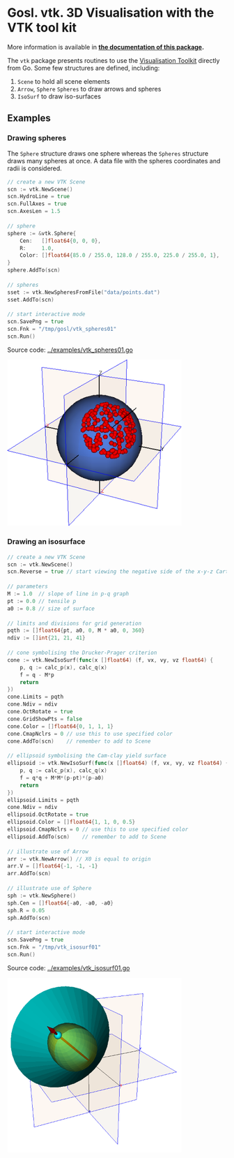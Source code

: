# Gosl. vtk. 3D Visualisation with the VTK tool kit

More information is available in **[the documentation of this package](http://rawgit.com/cpmech/gosl/master/doc/xxvtk.html).**

The `vtk` package presents routines to use the [Visualisation Toolkit](http://www.vtk.org) directly
from Go. Some few structures are defined, including:
1. `Scene` to hold all scene elements
2. `Arrow`, `Sphere` `Spheres` to draw arrows and spheres
3. `IsoSurf` to draw iso-surfaces

## Examples

### Drawing spheres

The `Sphere` structure draws one sphere whereas the `Spheres` structure draws many spheres at once.
A data file with the spheres coordinates and radii is considered.

```go
// create a new VTK Scene
scn := vtk.NewScene()
scn.HydroLine = true
scn.FullAxes = true
scn.AxesLen = 1.5

// sphere
sphere := &vtk.Sphere{
    Cen:   []float64{0, 0, 0},
    R:     1.0,
    Color: []float64{85.0 / 255.0, 128.0 / 255.0, 225.0 / 255.0, 1},
}
sphere.AddTo(scn)

// spheres
sset := vtk.NewSpheresFromFile("data/points.dat")
sset.AddTo(scn)

// start interactive mode
scn.SavePng = true
scn.Fnk = "/tmp/gosl/vtk_spheres01"
scn.Run()
```

Source code: <a href="../examples/vtk_spheres01.go">../examples/vtk_spheres01.go</a>

<div id="container">
<p><img src="../examples/figs/vtk_spheres01.png" width="400"></p>
</div>



### Drawing an isosurface

```go
// create a new VTK Scene
scn := vtk.NewScene()
scn.Reverse = true // start viewing the negative side of the x-y-z Cartesian system

// parameters
M := 1.0  // slope of line in p-q graph
pt := 0.0 // tensile p
a0 := 0.8 // size of surface

// limits and divisions for grid generation
pqth := []float64{pt, a0, 0, M * a0, 0, 360}
ndiv := []int{21, 21, 41}

// cone symbolising the Drucker-Prager criterion
cone := vtk.NewIsoSurf(func(x []float64) (f, vx, vy, vz float64) {
    p, q := calc_p(x), calc_q(x)
    f = q - M*p
    return
})
cone.Limits = pqth
cone.Ndiv = ndiv
cone.OctRotate = true
cone.GridShowPts = false
cone.Color = []float64{0, 1, 1, 1}
cone.CmapNclrs = 0 // use this to use specified color
cone.AddTo(scn)    // remember to add to Scene

// ellipsoid symbolising the Cam-clay yield surface
ellipsoid := vtk.NewIsoSurf(func(x []float64) (f, vx, vy, vz float64) {
    p, q := calc_p(x), calc_q(x)
    f = q*q + M*M*(p-pt)*(p-a0)
    return
})
ellipsoid.Limits = pqth
cone.Ndiv = ndiv
ellipsoid.OctRotate = true
ellipsoid.Color = []float64{1, 1, 0, 0.5}
ellipsoid.CmapNclrs = 0 // use this to use specified color
ellipsoid.AddTo(scn)    // remember to add to Scene

// illustrate use of Arrow
arr := vtk.NewArrow() // X0 is equal to origin
arr.V = []float64{-1, -1, -1}
arr.AddTo(scn)

// illustrate use of Sphere
sph := vtk.NewSphere()
sph.Cen = []float64{-a0, -a0, -a0}
sph.R = 0.05
sph.AddTo(scn)

// start interactive mode
scn.SavePng = true
scn.Fnk = "/tmp/vtk_isosurf01"
scn.Run()
```

Source code: <a href="../examples/vtk_isosurf01.go">../examples/vtk_isosurf01.go</a>

<div id="container">
<p><img src="../examples/figs/vtk_isosurf01.png" width="400"></p>
</div>
